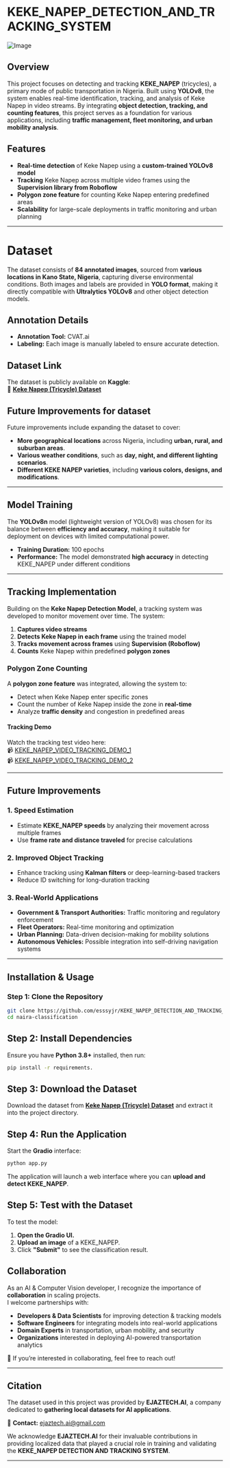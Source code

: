 # KEKE_NAPEP_DETECTION_AND_TRACKING_SYSTEM  

![Image](https://github.com/user-attachments/assets/15dd6579-e843-4f8f-b1ed-3f4909abce0b)

## Overview  

This project focuses on detecting and tracking **KEKE_NAPEP** (tricycles), a primary mode of public transportation in Nigeria. Built using **YOLOv8**, the system enables real-time identification, tracking, and analysis of Keke Napep in video streams. By integrating **object detection, tracking, and counting features**, this project serves as a foundation for various applications, including **traffic management, fleet monitoring, and urban mobility analysis**.  

## Features  
- **Real-time detection** of Keke Napep using a **custom-trained YOLOv8 model**  
- **Tracking** Keke Napep across multiple video frames using the **Supervision library from Roboflow**  
- **Polygon zone feature** for counting Keke Napep entering predefined areas  
- **Scalability** for large-scale deployments in traffic monitoring and urban planning  

---

# Dataset

The dataset consists of **84 annotated images**, sourced from **various locations in Kano State, Nigeria**, capturing diverse environmental conditions. Both images and labels are provided in **YOLO format**, making it directly compatible with **Ultralytics YOLOv8** and other object detection models.  

## Annotation Details
- **Annotation Tool:** CVAT.ai  
- **Labeling:** Each image is manually labeled to ensure accurate detection.

## Dataset Link
The dataset is publicly available on **Kaggle**:  
📂 **[Keke Napep (Tricycle) Dataset](https://www.kaggle.com/datasets/ismailismailtijjani/keke-napep-tricycle-dataset)**  

## Future Improvements for dataset
Future improvements include expanding the dataset to cover:  
- **More geographical locations** across Nigeria, including **urban, rural, and suburban areas**.  
- **Various weather conditions**, such as **day, night, and different lighting scenarios**.  
- **Different KEKE NAPEP varieties**, including **various colors, designs, and modifications**.  




---

## Model Training  

The **YOLOv8n** model (lightweight version of YOLOv8) was chosen for its balance between **efficiency and accuracy**, making it suitable for deployment on devices with limited computational power.  

- **Training Duration:** 100 epochs  
- **Performance:** The model demonstrated **high accuracy** in detecting KEKE_NAPEP under different conditions  

---

## Tracking Implementation  

Building on the **Keke Napep Detection Model**, a tracking system was developed to monitor movement over time. The system:  

1. **Captures video streams**  
2. **Detects Keke Napep in each frame** using the trained model  
3. **Tracks movement across frames** using **Supervision (Roboflow)**  
4. **Counts** Keke Napep within predefined **polygon zones**  

### **Polygon Zone Counting**  
A **polygon zone feature** was integrated, allowing the system to:  
- Detect when Keke Napep enter specific zones  
- Count the number of Keke Napep inside the zone in **real-time**  
- Analyze **traffic density** and congestion in predefined areas  

#### **Tracking Demo**  
Watch the tracking test video here:  
📹 [KEKE_NAPEP_VIDEO_TRACKING_DEMO_1](https://youtu.be/sZ4QVAU8XIg?si=ywSxweO6F7owK_5B)  
📹 [KEKE_NAPEP_VIDEO_TRACKING_DEMO_2](https://youtu.be/UOqrPQgLDT8?si=5i_yNVAhxckf7DjR)  

---

## Future Improvements  

### **1. Speed Estimation**  
- Estimate **KEKE_NAPEP speeds** by analyzing their movement across multiple frames  
- Use **frame rate and distance traveled** for precise calculations  

### **2. Improved Object Tracking**  
- Enhance tracking using **Kalman filters** or deep-learning-based trackers  
- Reduce ID switching for long-duration tracking  

### **3. Real-World Applications**  
- **Government & Transport Authorities:** Traffic monitoring and regulatory enforcement  
- **Fleet Operators:** Real-time monitoring and optimization  
- **Urban Planning:** Data-driven decision-making for mobility solutions  
- **Autonomous Vehicles:** Possible integration into self-driving navigation systems  

---


## Installation & Usage

### Step 1: Clone the Repository
```sh
git clone https://github.com/esssyjr/KEKE_NAPEP_DETECTION_AND_TRACKING_SYSTEM.git
cd naira-classification
```

## Step 2: Install Dependencies

Ensure you have **Python 3.8+** installed, then run:


```sh
pip install -r requirements.
```

## Step 3: Download the Dataset
Download the dataset from **[Keke Napep (Tricycle) Dataset](https://www.kaggle.com/datasets/ismailismailtijjani/keke-napep-tricycle-dataset)**   and extract it into the project directory.

## Step 4: Run the Application
Start the **Gradio** interface:

``` sh
python app.py
```
The application will launch a web interface where you can **upload and detect KEKE_NAPEP**.

## Step 5: Test with the Dataset
To test the model:

1. **Open the Gradio UI.**  
2. **Upload an image** of a KEKE_NAPEP.  
3. Click **"Submit"** to see the classification result.  

## Collaboration  

As an AI & Computer Vision developer, I recognize the importance of **collaboration** in scaling projects.  
I welcome partnerships with:  
- **Developers & Data Scientists** for improving detection & tracking models  
- **Software Engineers** for integrating models into real-world applications  
- **Domain Experts** in transportation, urban mobility, and security  
- **Organizations** interested in deploying AI-powered transportation analytics  

🚀 If you’re interested in collaborating, feel free to reach out!  

---

## Citation  

The dataset used in this project was provided by **EJAZTECH.AI**, a company dedicated to **gathering local datasets for AI applications**.  

📧 **Contact:** [ejaztech.ai@gmail.com](mailto:ejaztech.ai@gmail.com)  

We acknowledge **EJAZTECH.AI** for their invaluable contributions in providing localized data that played a crucial role in training and validating the **KEKE_NAPEP DETECTION AND TRACKING SYSTEM**.  

---
